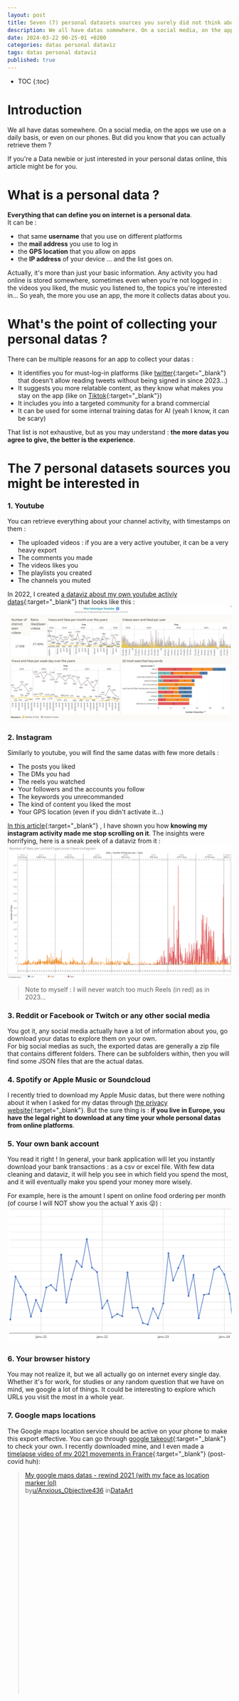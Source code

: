 ```yaml
---
layout: post
title: Seven (7) personal datasets sources you surely did not think about
description: We all have datas somewhere. On a social media, on the apps we use on a daily basis, or even on our phones. But did you know that you can actually retrieve them ?
date: 2024-03-22 00-25-01 +0200
categories: datas personal dataviz
tags: datas personal dataviz
published: true
---
```


* TOC
{:toc}

# Introduction
We all have datas somewhere. On a social media, on the apps we use on a daily basis, or even on our phones. But did you know that you can actually retrieve them ?   

If you're a Data newbie or just interested in your personal datas online, this article might be for you.

# What is a personal data ?
**Everything that can define you on internet is a personal data**.   
It can be :
- that same **username** that you use on different platforms
- the **mail address** you use to log in
- the **GPS location** that you allow on apps
- the **IP address** of your device
... and the list goes on.   

Actually, it's more than just your basic information. Any activity you had online is stored somewhere, sometimes even when you're not logged in : the videos you liked, the music you listened to, the topics you're interested in... So yeah, the more you use an app, the more it collects datas about you.

# What's the point of collecting your personal datas ?
There can be multiple reasons for an app to collect your datas :   
- It identifies you for must-log-in platforms (like [twitter](https://x.com){:target="_blank"} that doesn't allow reading tweets without being signed in since 2023...)
- It suggests you more relatable content, as they know what makes you stay on the app (like on [Tiktok](https://tiktok.com){:target="_blank"})
- It includes you into a targeted community for a brand commercial
- It can be used for some internal training datas for AI (yeah I know, it can be scary)

That list is not exhaustive, but as you may understand : **the more datas you agree to give, the better is the experience**.

# The 7 personal datasets sources you might be interested in
### 1. Youtube
You can retrieve everything about your channel activity, with timestamps on them :
- The uploaded videos : if you are a very active youtuber, it can be a very heavy export 
- The comments you made
- The videos likes you
- The playlists you created
- The channels you muted

In 2022, I created [a dataviz about my own youtube activiy datas](https://jadynekena.com/projets-donnees-personnelles/?id=mon-historique-youtube&src=84b58af7-5bd1-427b-92f5-a7b2ee9a7b6a#){:target="_blank"} that looks like this :   
![My youtube activity dataviz 2022](../assets/img/2024-03-22/my-youtube-activity-dataviz-2022.png)

### 2. Instagram
Similarly to youtube, you will find the same datas with few more details :
- The posts you liked
- The DMs you had
- The reels you watched
- Your followers and the accounts you follow
- The keywords you unrecommanded
- The kind of content you liked the most
- Your GPS location (even if you didn't activate it...)

[In this article](/i-will-never-spend-that-much-time-on-instagram-again){:target="_blank"} , I have shown you how **knowing my instagram activity made me stop scrolling on it**. The insights were horrifying, here is a sneak peek of a dataviz from it :   
![Number of likes per content type since I have Instagram](../assets/img/2024-03-22/instagram-content-i-liked.png) 

> Note to myself : I will never watch too much Reels (in red) as in 2023...

### 3. Reddit or Facebook or Twitch or any other social media
You got it, any social media actually have a lot of information about you, go download your datas to explore them on your own.  
For big social medias as such, the exported datas are generally a zip file that contains different folders. There can be subfolders within, then you will find some JSON files that are the actual datas.

### 4. Spotify or Apple Music or Soundcloud
I recently tried to download my Apple Music datas, but there were nothing about it when I asked for my datas through [the privacy website](https://privacy.apple.com){:target="_blank"}. But the sure thing is : **if you live in Europe, you have the legal right to download at any time your whole personal datas from online platforms**.

### 5. Your own bank account
You read it right ! In general, your bank application will let you instantly download your bank transactions : as a csv or excel file. With few data cleaning and dataviz, it will help you see in which field you spend the most, and it will eventually make you spend your money more wisely.

For example, here is the amount I spent on online food ordering per month (of course I will NOT show you the actual Y axis 😜) :   
![Payments on online food ordering](../assets/img/2024-03-22/online-food-ordering-payments.png)



### 6. Your browser history
You may not realize it, but we all actually go on internet every single day. Whether it's for work, for studies or any random question that we have on mind, we google a lot of things. It could be interesting to explore which URLs you visit the most in a whole year.

### 7. Google maps locations
The Google maps location service should be active on your phone to make this export effective. You can go through [google takeout](https://takeout.google.com/settings/takeout){:target="_blank"} to check your own. I recently downloaded mine, and I even made a [timelapse video of my 2021 movements in France](https://www.reddit.com/r/DataArt/s/YEY1BfpxDC){:target="_blank"} (post-covid huh):
<blockquote class="reddit-embed-bq" style="height:500px" data-embed-height="739"><a href="https://www.reddit.com/r/DataArt/comments/1b6q0tv/my_google_maps_datas_rewind_2021_with_my_face_as/">My google maps datas - rewind 2021 (with my face as location marker lol)</a><br> by<a href="https://www.reddit.com/user/Anxious_Objective436/">u/Anxious_Objective436</a> in<a href="https://www.reddit.com/r/DataArt/">DataArt</a></blockquote><script async="" src="https://embed.reddit.com/widgets.js" charset="UTF-8"></script>

